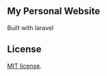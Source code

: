 ## My Personal Website
Built with laravel

## License

[MIT license](https://opensource.org/licenses/MIT).

